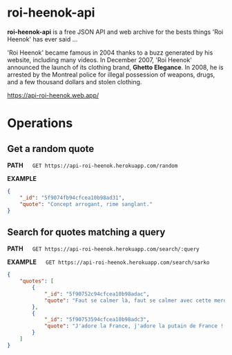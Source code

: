 roi-heenok-api
==============
**roi-heenok-api** is a free JSON API and web archive for the bests things 'Roi Heenok' has ever said ...

'Roi Heenok' became famous in 2004 thanks to a buzz generated by his website, including many videos. In December 2007, 'Roi Heenok' announced the launch of its clothing brand, **Ghetto Elegance**. In 2008, he is arrested by the Montreal police for illegal possession of weapons, drugs, and a few thousand dollars and stolen clothing.

https://api-roi-heenok.web.app/

Operations
==========

## Get a random quote

  **PATH**`   GET https://api-roi-heenok.herokuapp.com/random`

  **EXAMPLE**

```JSON
{
    "_id": "5f9074fb94cfcea10b98ad31",
    "quote": "Concept arrogant, rime sanglant."
}
```

## Search for quotes matching a query

  **PATH**`   GET https://api-roi-heenok.herokuapp.com/search/:query`

  **EXAMPLE**`   GET https://api-roi-heenok.herokuapp.com/search/sarko`

```JSON
{
    "quotes": [
        {
            "_id": "5f90752c94cfcea10b98adac",
            "quote": "Faut se calmer là, faut se calmer avec cette merde, sinon j'vais voter...Sarkozy!"
        },
        {
            "_id": "5f90753594cfcea10b98adc3",
            "quote": "J'adore la France, j'adore la putain de France ! Vive Sarko !"
        }
    ]
}
```
